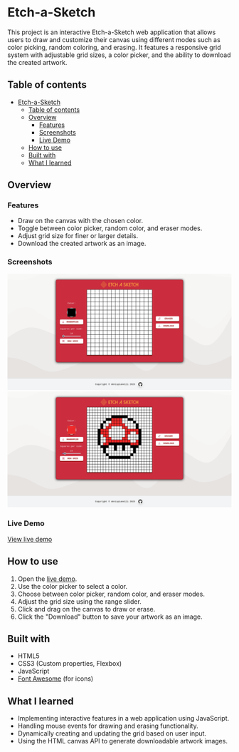 # Etch-a-Sketch

This project is an interactive Etch-a-Sketch web application that allows users to draw and customize their canvas using different modes such as color picking, random coloring, and erasing. It features a responsive grid system with adjustable grid sizes, a color picker, and the ability to download the created artwork.

## Table of contents

- [Etch-a-Sketch](#etch-a-sketch)
	- [Table of contents](#table-of-contents)
	- [Overview](#overview)
		- [Features](#features)
		- [Screenshots](#screenshots)
		- [Live Demo](#live-demo)
	- [How to use](#how-to-use)
	- [Built with](#built-with)
	- [What I learned](#what-i-learned)

## Overview

### Features

- Draw on the canvas with the chosen color.
- Toggle between color picker, random color, and eraser modes.
- Adjust grid size for finer or larger details.
- Download the created artwork as an image.

### Screenshots

![Etch-a-Sketch Screenshot](<img/Screenshot 2023-12-18 at 19-32-44 Etch-A-Sketch.png>)
![Etch-a-Sketch Screenshot](<img/Screenshot 2023-12-18 at 19-37-13 Etch-A-Sketch.png>)

### Live Demo

[View live demo](https://denis-pianelli.github.io/interactivity-etch-a-sketch)

## How to use

1. Open the [live demo](https://denis-pianelli.github.io/interactivity-etch-a-sketch).
2. Use the color picker to select a color.
3. Choose between color picker, random color, and eraser modes.
4. Adjust the grid size using the range slider.
5. Click and drag on the canvas to draw or erase.
6. Click the "Download" button to save your artwork as an image.

## Built with

- HTML5
- CSS3 (Custom properties, Flexbox)
- JavaScript
- [Font Awesome](https://fontawesome.com/) (for icons)

## What I learned

- Implementing interactive features in a web application using JavaScript.
- Handling mouse events for drawing and erasing functionality.
- Dynamically creating and updating the grid based on user input.
- Using the HTML canvas API to generate downloadable artwork images.
